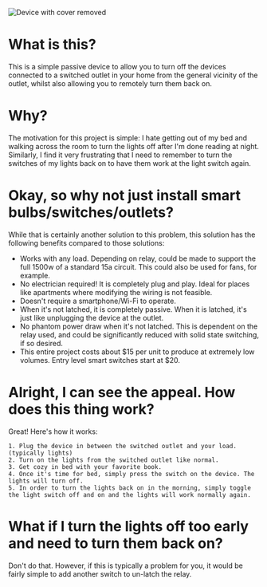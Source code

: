 ![Device with cover removed](Pictures/Cover_Removed.jpg)
# What is this?

This is a simple passive device to allow you to turn off the devices connected to a switched outlet in your home from the general vicinity of the outlet, whilst also allowing you to remotely turn them back on.

# Why?

The motivation for this project is simple: I hate getting out of my bed and walking across the room to turn the lights off after I'm done reading at night. Similarly, I find it very frustrating that I need to remember to turn the switches of my lights back on to have them work at the light switch again.

# Okay, so why not just install smart bulbs/switches/outlets?

While that is certainly another solution to this problem, this solution has the following benefits compared to those solutions:

- Works with any load. Depending on relay, could be made to support the full 1500w of a standard 15a circuit. This could also be used for fans, for example.
- No electrician required! It is completely plug and play. Ideal for places like apartments where modifying the wiring is not feasible.
- Doesn't require a smartphone/Wi-Fi to operate.
- When it's not latched, it is completely passive. When it is latched, it's just like unplugging the device at the outlet.
- No phantom power draw when it's not latched. This is dependent on the relay used, and could be significantly reduced with solid state switching, if so desired.
- This entire project costs about $15 per unit to produce at extremely low volumes. Entry level smart switches start at $20.


# Alright, I can see the appeal. How does this thing work?

Great! Here's how it works:

    1. Plug the device in between the switched outlet and your load. (typically lights)
    2. Turn on the lights from the switched outlet like normal.
    3. Get cozy in bed with your favorite book.
    4. Once it's time for bed, simply press the switch on the device. The lights will turn off.
    5. In order to turn the lights back on in the morning, simply toggle the light switch off and on and the lights will work normally again.

# What if I turn the lights off too early and need to turn them back on?

Don't do that. However, if this is typically a problem for you, it would be fairly simple to add another switch to un-latch the relay.